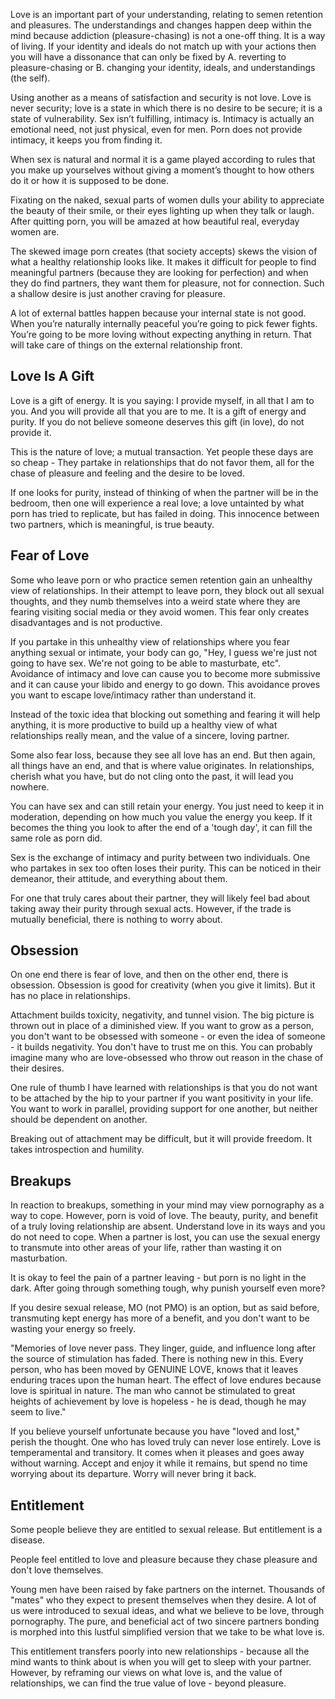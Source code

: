 Love is an important part of your understanding, relating to semen retention and pleasures. The understandings and changes happen deep within the mind because addiction (pleasure-chasing) is not a one-off thing. It is a way of living. If your identity and ideals do not match up with your actions then you will have a dissonance that can only be fixed by A. reverting to pleasure-chasing or B. changing your identity, ideals, and understandings (the self).

Using another as a means of satisfaction and security is not love. Love is never security; love is a state in which there is no desire to be secure; it is a state of vulnerability. Sex isn’t fulfilling, intimacy is. Intimacy is actually an emotional need, not just physical, even for men. Porn does not provide intimacy, it keeps you from finding it.

When sex is natural and normal it is a game played according to rules that you make up yourselves without giving a moment’s thought to how others do it or how it is supposed to be done.

Fixating on the naked, sexual parts of women dulls your ability to appreciate the beauty of their smile, or their eyes lighting up when they talk or laugh. After quitting porn, you will be amazed at how beautiful real, everyday women are.

The skewed image porn creates (that society accepts) skews the vision of what a healthy relationship looks like. It makes it difficult for people to find meaningful partners (because they are looking for perfection) and when they do find partners, they want them for pleasure, not for connection. Such a shallow desire is just another craving for pleasure.

A lot of external battles happen because your internal state is not good. When you’re naturally internally peaceful you’re going to pick fewer fights. You’re going to be more loving without expecting anything in return. That will take care of things on the external relationship front.

## Love Is A Gift

Love is a gift of energy. It is you saying: I provide myself, in all that I am to you. And you will provide all that you are to me. It is a gift of energy and purity. If you do not believe someone deserves this gift (in love), do not provide it.

This is the nature of love; a mutual transaction. Yet people these days are so cheap - They partake in relationships that do not favor them, all for the chase of pleasure and feeling and the desire to be loved.

If one looks for purity, instead of thinking of when the partner will be in the bedroom, then one will experience a real love; a love untainted by what porn has tried to replicate, but has failed in doing. This innocence between two partners, which is meaningful, is true beauty.

## Fear of Love

Some who leave porn or who practice semen retention gain an unhealthy view of relationships. In their attempt to leave porn, they block out all sexual thoughts, and they numb themselves into a weird state where they are fearing visiting social media or they avoid women. This fear only creates disadvantages and is not productive.

If you partake in this unhealthy view of relationships where you fear anything sexual or intimate, your body can go, "Hey, I guess we're just not going to have sex. We're not going to be able to masturbate, etc". Avoidance of intimacy and love can cause you to become more submissive and it can cause your libido and energy to go down. This avoidance proves you want to escape love/intimacy rather than understand it.

Instead of the toxic idea that blocking out something and fearing it will help anything, it is more productive to build up a healthy view of what relationships really mean, and the value of a sincere, loving partner.

Some also fear loss, because they see all love has an end. But then again, all things have an end, and that is where value originates. In relationships, cherish what you have, but do not cling onto the past, it will lead you nowhere.

You can have sex and can still retain your energy. You just need to keep it in moderation, depending on how much you value the energy you keep. If it becomes the thing you look to after the end of a 'tough day', it can fill the same role as porn did.

Sex is the exchange of intimacy and purity between two individuals. One who partakes in sex too often loses their purity. This can be noticed in their demeanor, their attitude, and everything about them.

For one that truly cares about their partner, they will likely feel bad about taking away their purity through sexual acts. However, if the trade is mutually beneficial, there is nothing to worry about.

## Obsession

On one end there is fear of love, and then on the other end, there is obsession. Obsession is good for creativity (when you give it limits). But it has no place in relationships.

Attachment builds toxicity, negativity, and tunnel vision. The big picture is thrown out in place of a diminished view. If you want to grow as a person, you don't want to be obsessed with someone - or even the idea of someone - it builds negativity. You don't have to trust me on this. You can probably imagine many who are love-obsessed who throw out reason in the chase of their desires.

One rule of thumb I have learned with relationships is that you do not want to be attached by the hip to your partner if you want positivity in your life. You want to work in parallel, providing support for one another, but neither should be dependent on another.

Breaking out of attachment may be difficult, but it will provide freedom. It takes introspection and humility.

## Breakups

In reaction to breakups, something in your mind may view pornography as a way to cope. However, porn is void of love. The beauty, purity, and benefit of a truly loving relationship are absent. Understand love in its ways and you do not need to cope. When a partner is lost, you can use the sexual energy to transmute into other areas of your life, rather than wasting it on masturbation.

It is okay to feel the pain of a partner leaving - but porn is no light in the dark. After going through something tough, why punish yourself even more?

If you desire sexual release, MO (not PMO) is an option, but as said before, transmuting kept energy has more of a benefit, and you don't want to be wasting your energy so freely.

"Memories of love never pass. They linger, guide, and influence long after the source of stimulation has faded. There is nothing new in this. Every person, who has been moved by GENUINE LOVE, knows that it leaves enduring traces upon the human heart. The effect of love endures because love is spiritual in nature. The man who cannot be stimulated to great heights of achievement by love is hopeless - he is dead, though he may seem to live."

If you believe yourself unfortunate because you have "loved and lost," perish the thought. One who has loved truly can never lose entirely. Love is temperamental and transitory. It comes when it pleases and goes away without warning. Accept and enjoy it while it remains, but spend no time worrying about its departure. Worry will never bring it back.

## Entitlement

Some people believe they are entitled to sexual release. But entitlement is a disease.

People feel entitled to love and pleasure because they chase pleasure and don't love themselves.

Young men have been raised by fake partners on the internet. Thousands of "mates" who they expect to present themselves when they desire. A lot of us were introduced to sexual ideas, and what we believe to be love, through pornography. The pure, and beneficial act of two sincere partners bonding is morphed into this lustful simplified version that we take to be what love is.

This entitlement transfers poorly into new relationships - because all the mind wants to think about is when you will get to sleep with your partner. However, by reframing our views on what love is, and the value of relationships, we can find the true value of love - beyond pleasure.
